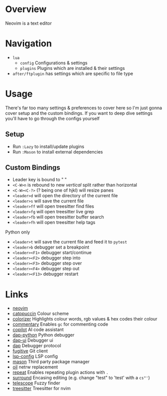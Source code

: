 # Overview

Neovim is a text editor

# Navigation

- `lua`
    - `config` Configurations & settings
    - `plugins` Plugins which are installed & their settings
- `after/ftplugin` has settings which are specific to file type

# Usage

There's far too many settings & preferences to cover here so I'm just gonna cover setup and the custom bindings. If you want to deep dive settings you'll have to go through the configs yourself

## Setup

- Run `:Lazy` to install/update plugins
- Run `:Mason` to install external dependencies

## Custom Bindings

- Leader key is bound to " "
- `<C-W>n` is rebound to new *vertical* split rather than horizontal
- `<C-W><C-?>` (? being one of hjkl) will resize panes
- `<leader>d` will open the directory of the current file
- `<leader>s` will save the current file
- `<leader>ff` will open treesitter find files
- `<leader>fg` will open treesitter live grep
- `<leader>fb` will open treesitter buffer search
- `<leader>fh` will open treesitter help tags

Python only
- `<leader>t` will save the current file and feed it to `pytest`
- `<leader>b` debugger set a breakpoint
- `<leader><F1>` debugger start/continue
- `<leader><F2>` debugger step into
- `<leader><F3>` debugger step over
- `<leader><F4>` debugger step out
- `<leader><F13>` debugger restart

# Links

- [neovim](https://neovim.io/)
- [catppuccin](https://github.com/catppuccin/nvim) Colour scheme
- [colorizer](https://github.com/norcalli/nvim-colorizer.lua) Highlights colour words, rgb values & hex codes their colour
- [commentary](https://github.com/tpope/vim-commentary) Enables `gc` for commenting code
- [copilot](https://github.com/github/copilot.vim) AI code assistant
- [dap-python](https://github.com/mfussenegger/nvim-dap-python) Python debugger
- [dap-ui](https://github.com/rcarriga/nvim-dap-ui) Debugger ui
- [dap](https://github.com/mfussenegger/nvim-dap) Debugger protocol
- [fugitive](https://github.com/tpope/vim-fugitive) Git client
- [lsp-config](https://github.com/neovim/nvim-lspconfig) LSP config
- [mason](https://github.com/williamboman/mason.nvim) Third party package manager
- [oil](https://github.com/stevearc/oil.nvim) netrw replacement
- [repeat](https://github.com/tpope/vim-repeat) Enables repeating plugin actions with `.`
- [surround](https://github.com/tpope/vim-surround) Encasing editing (e.g. change "test" to 'test' with a `cs"'`)
- [telescope](https://github.com/nvim-telescope/telescope.nvim) Fuzzy finder
- [treesitter](https://github.com/nvim-treesitter/nvim-treesitter) Treesitter for nvim
